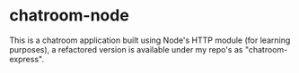 # chatroom-node

This is a chatroom application built using Node's HTTP module (for learning purposes), a refactored version is available under my repo's as "chatroom-express".
